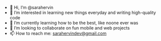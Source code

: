 - 👋 Hi, I’m @sarahervin
- 👀 I’m interested in learning new things everyday and writing high-quality code
- 🌱 I’m currently learning how to be the best, like noone ever was
- 💞️ I’m looking to collaborate on fun mobile and web projects
- 📫 How to reach me: sarahervindev@gmail.com

<!---
sarahervin/sarahervin is a ✨ special ✨ repository because its `README.md` (this file) appears on your GitHub profile.
You can click the Preview link to take a look at your changes.
--->
